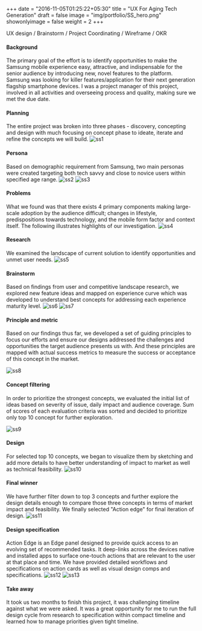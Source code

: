 +++
date = "2016-11-05T01:25:22+05:30"
title = "UX For Aging Tech Generation"
draft = false
image = "img/portfolio/SS_hero.png"
showonlyimage = false
weight = 2
+++

UX design / Brainstorm / Project Coordinating / Wireframe / OKR
<!--more-->

#### Background
The primary goal of the effort is to identify opportunities to make the Samsung mobile experience easy, attractive, and indispensable for the senior audience by introducing new, novel features to the platform. Samsung was looking for killer features/application for their next generation flagship smartphone devices. I was a project manager of this project, involved in all activities and overseeing process and quality, making sure we met the due date.

#### Planning
The entire project was broken into three phases - discovery, concepting and design with much focusing on concept phase to ideate, iterate and refine the concepts we will build.
![ss1][1]

#### Persona
Based on demographic requirement from Samsung, two main personas were created targeting both tech savvy and close to novice users within specified age range.
![ss2][2]
![ss3][3]

#### Problems
What we found was that there exists 4 primary components making large-scale adoption by the audience difficult; changes in lifestyle, predispositions towards technology, and the mobile form factor and context itself. The following illustrates highlights of our investigation.
![ss4][4]

#### Research
We examined the landscape of current solution to identify opportunities and unmet user needs. 
![ss5][5]


#### Brainstorm
Based on findings from user and competitive landscape research, we explored new feature ideas and mapped on experience curve which was developed to understand best concepts for addressing each experience maturity level.
![ss6][6]
![ss7][7]


#### Principle and metric
Based on our findings thus far, we developed a set of guiding principles to focus our efforts and ensure our designs addressed the challenges and opportunities the target audience presents us with. And these principles are mapped with actual success metrics to measure the success or acceptance of this concept in the market.

![ss8][8]


#### Concept filtering
In order to prioritize the strongest concepts, we evaluated the initial list of ideas based on severity of issue, daily impact and audience coverage. Sum of scores of each evaluation criteria was sorted and decided to prioritize only top 10 concept for further exploration.

![ss9][9]

#### Design
For selected top 10 concepts, we began to visualize them by sketching and add more details to have better understanding of impact to market as well as technical feasibility. 
![ss10][10]

#### Final winner
We have further filter down to top 3 concepts and further explore the design details enough to compare those three concepts in terms of market impact and feasibility. We finally selected "Action edge" for final iteration of design.
![ss11][11]


#### Design specification
Action Edge is an Edge panel designed to provide quick access to an evolving set of recommended tasks. It deep-links across the devices native and installed apps to surface one-touch actions that are relevant to the user at that place and time. We have provided detailed workflows and specifications on action cards as well as visual design comps and specifications.
![ss12][12]
![ss13][13]

#### Take away
It took us two months to finish this project, it was challenging timeline against what we were asked. It was a great opportunity for me to run the full design cycle from research to specification within compact timeline and learned how to manage priorities given tight timeline.

[1]: /img/portfolio/SS1.png
[2]: /img/portfolio/SS2.png
[3]: /img/portfolio/SS3.png
[4]: /img/portfolio/SS4.png
[5]: /img/portfolio/SS5.png
[6]: /img/portfolio/SS6.png
[7]: /img/portfolio/SS7.png
[8]: /img/portfolio/SS8.png
[9]: /img/portfolio/SS9.png
[10]: /img/portfolio/SS10.png
[11]: /img/portfolio/SS11.png
[12]: /img/portfolio/SS12.png
[13]: /img/portfolio/SS13.png





